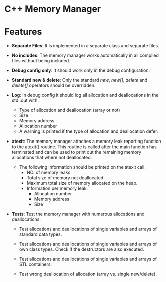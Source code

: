 # C++ Memory Manager

# Features

- **Separate Files**: It is implemented in a separate class and separate files.
- **No includes**: The memory manager works automatically in all compiled files without being included.
- **Debug config only**: It should work only in the debug configuration.
- **Standard new & delete**: Only the standard *new*, *new[]*, *delete* and *delete[]* operators should be overridden.
- **Log**: In debug config it should log all allocation and deallocations in the std::out with:
  - Type of allocation and deallocation (array or not) 
  - Size
  - Memory address
  - Allocation number
  - A warning is printed if the type of allocation and deallocation defer.
- **atexit**: The memory manager attaches a memory leak reporting function to the atexit() routine. This routine is called after the main function has terminated and can be used to print out the remaining memory allocations that where not deallocated.
  - The following information should be printed on the atexit call:
    - NO. of memory leaks
    - Total size of memory not deallocated.
    - Maximum total size of memory allocated on the heap. 
    - Information per memory leak:
      - Allocation number
      - Memory address
      - Size

- **Tests**: Test the memory manager with numerous allocations and deallocations.

  - Test allocations and deallocations of single variables and arrays of standard data types.

  - Test allocations and deallocations of single variables and arrays of own class types. Check if the destructors are also executed.

  - Test allocations and deallocations of single variables and arrays of STL containers.

  - Test wrong deallocation of allocation (array vs. single new/delete).